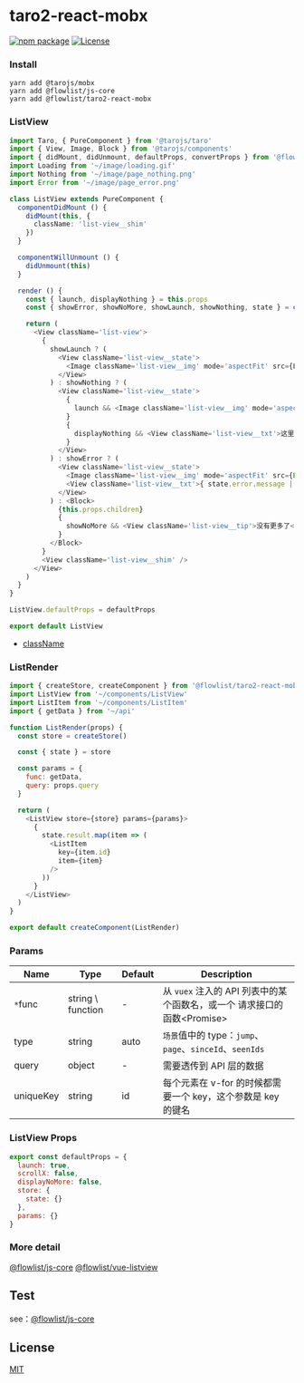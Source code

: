# taro2-react-mobx

[![npm package](https://badge.fury.io/js/%40flowlist%2Ftaro2-react-mobx.svg)](https://www.npmjs.com/package/@flowlist/taro2-react-mobx)  [![License](https://gitlicense.com/badge/flowlist/taro2-react-mobx)](https://github.com/flowlist/taro2-react-mobx/blob/master/LICENSE)

### Install

``` shell
yarn add @tarojs/mobx
yarn add @flowlist/js-core
yarn add @flowlist/taro2-react-mobx
```

### ListView
```typescript jsx
import Taro, { PureComponent } from '@tarojs/taro'
import { View, Image, Block } from '@tarojs/components'
import { didMount, didUnmount, defaultProps, convertProps } from '@flowlist/taro2-react-mobx'
import Loading from '~/image/loading.gif'
import Nothing from '~/image/page_nothing.png'
import Error from '~/image/page_error.png'

class ListView extends PureComponent {
  componentDidMount () {
    didMount(this, {
      className: 'list-view__shim'
    })
  }

  componentWillUnmount () {
    didUnmount(this)
  }

  render () {
    const { launch, displayNothing } = this.props
    const { showError, showNoMore, showLaunch, showNothing, state } = convertProps(this)

    return (
      <View className='list-view'>
        {
          showLaunch ? (
            <View className='list-view__state'>
              <Image className='list-view__img' mode='aspectFit' src={Loading} />
            </View>
          ) : showNothing ? (
            <View className='list-view__state'>
              {
                launch && <Image className='list-view__img' mode='aspectFit' src={Nothing} />
              }
              {
                displayNothing && <View className='list-view__txt'>这里什么都没有</View>
              }
            </View>
          ) : showError ? (
            <View className='list-view__state'>
              <Image className='list-view__img' mode='aspectFit' src={Error} />
              <View className='list-view__txt'>{ state.error.message || '网络错误' }</View>
            </View>
          ) : <Block>
            {this.props.children}
            {
              showNoMore && <View className='list-view__tip'>没有更多了</View>
            }
          </Block>
        }
        <View className='list-view__shim' />
      </View>
    )
  }
}

ListView.defaultProps = defaultProps

export default ListView
```

- [className](https://github.com/flowlist/taro2-react-mobx/blob/main/src/store.js#L37)

### ListRender
``` javascript
import { createStore, createComponent } from '@flowlist/taro2-react-mobx'
import ListView from '~/components/ListView'
import ListItem from '~/components/ListItem'
import { getData } from '~/api'

function ListRender(props) {
  const store = createStore()

  const { state } = store

  const params = {
    func: getData,
    query: props.query
  }

  return (
    <ListView store={store} params={params}>
      {
        state.result.map(item => (
          <ListItem
            key={item.id}
            item={item}
          />
        ))
      }
    </ListView>
  )
}

export default createComponent(ListRender)
```

### Params
| Name | Type | Default | Description |
| --- | --- | --- | ---- |
| `*`func | string \ function | - | 从 `vuex` 注入的 API 列表中的某个函数名，或一个 请求接口的函数\<Promise\> |
| type | string | auto | `场景`值中的 type：`jump`、`page`、`sinceId`、`seenIds` |
| query | object | - | 需要透传到 API 层的数据 |
| uniqueKey | string | id | 每个元素在 v-for 的时候都需要一个 key，这个参数是 key 的键名 |


### ListView Props
```javascript
export const defaultProps = {
  launch: true,
  scrollX: false,
  displayNoMore: false,
  store: {
    state: {}
  },
  params: {}
}
```

### More detail
[@flowlist/js-core](https://github.com/flowlist/js-core)
[@flowlist/vue-listview](https://github.com/flowlist/vue-listview)


## Test
see：[@flowlist/js-core](https://github.com/flowlist/js-core)

## License

[MIT](https://github.com/flowlist/taro2-react-mobx/blob/master/LICENSE)
